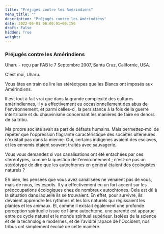 ```yaml
---
title: "Préjugés contre les Amérindiens"
menu_title: ""
description: "Préjugés contre les Amérindiens"
date: 2022-06-01 06:00:01+00:156
draft: False
hidden: True
weight:
---
```

### Préjugés contre les Amérindiens

Uharu - reçu par FAB le 7 Septembre 2007, Santa Cruz, Californie, USA.

C'est moi, Uharu.

Vous êtes en train de lire les stéréotypes que les Blancs ont imposés aux Amérindiens.

Il est tout à fait vrai que dans la grande complexité des cultures amérindiennes, il y a effectivement eu occasionnellement des abus de l'environnement, et parmi celles-ci, la persistance à la fois de la guerre intertribale et du chauvinisme concernant les manières de faire en dehors de sa tribu.

Ma propre société avait sa part de défauts humains. Mais permettez-moi de répéter que l'oppression flagrante caractéristique des sociétés ultérieures n'existait pas dans la mienne.
Oui, certains indigènes avaient des esclaves, et les ennemis étaient souvent traités avec sauvagerie.

Vous vous demandez si vos canalisations ont été entachées par ces stéréotypes, comme la question de l'environnement ; n'est-ce pas un stéréotype de dire que les autochtones en général étaient des écologistes naturels ?

Eh bien, les pensées que vous avez canalisées ne venaient pas de vous, mais de nous, les esprits. Il y a effectivement eu un fort accent sur les préoccupations écologiques chez de nombreux autochtones. Cela est dû à la situation dans laquelle ils se trouvaient. En effet, pour survivre, ils devaient apprendre les rythmes et les lois naturels qui régissaient les plantes et les animaux. Et, comme il existait également une profonde perception spirituelle issue de l'âme autochtone, une parenté est apparue entre ce cycle naturel et le monde spirituel supérieur. Isolées de la science et de la technologie modernes, et de l'avidité rapace de l'Occident, nos tribus ont simplement évolué de cette manière.
